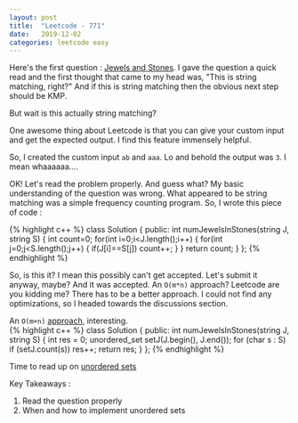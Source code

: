 ```yaml
---
layout: post
title:  "Leetcode - 771"
date:   2019-12-02
categories: leetcode easy
---
```

Here's the first question : [Jewels and Stones](https://leetcode.com/problems/jewels-and-stones/ "Jewels and Stones"). I gave the question a quick read and the first thought that came to my head was, "This is string matching, right?" And if this is string matching then the obvious next step should be KMP.
 
But wait is this actually string matching?

One awesome thing about Leetcode is that you can give your custom input and get the expected output. I find this feature immensely helpful.
 
So, I created the custom input `ab` and `aaa`. Lo and behold the output was `3`. I mean whaaaaaa....

OK! Let's read the problem properly. And guess what? My basic understanding of the question was wrong. What appeared to be string matching was a simple frequency counting program. So, I wrote this piece of code :


{% highlight c++ %}
class Solution
{
public:
    int numJewelsInStones(string J, string S)
    {
        int count=0;
        for(int i=0;i<J.length();i++)
        {
            for(int j=0;j<S.length();j++)
            {
                if(J[i]==S[j])
                    count++;
            }
        }
        return count;
    }
};
{% endhighlight %}

So, is this it? I mean this possibly can't get accepted. Let's submit it anyway, maybe?
And it was accepted. An `O(m*n)` approach? Leetcode are you kidding me? There has to be a better approach. I could not find any optimizations, so I headed towards the discussions section. 

An `O(m+n)` [approach](https://leetcode.com/lee215/), interesting.  
{% highlight c++ %}
class Solution
{
public:
    int numJewelsInStones(string J, string S) {
        int res = 0;
        unordered_set<char> setJ(J.begin(), J.end());
        for (char s : S)
            if (setJ.count(s)) res++;
        return res;
    }
};
{% endhighlight %}


Time to read up on [unordered sets](https://www.geeksforgeeks.org/unordered_set-in-cpp-stl/)

Key Takeaways :
1. Read the question properly
2. When and how to implement unordered sets
